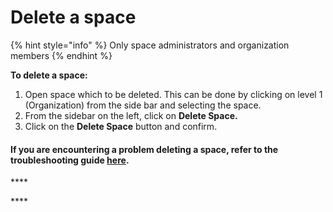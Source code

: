 # Delete a space

{% hint style="info" %}
Only space administrators and organization members
{% endhint %}

**To delete a space:**

1.  Open space which to be deleted. This can be done by clicking on level 1 \(Organization\) from the side bar and selecting the space. 
2. From the sidebar on the left, click on **Delete Space.** 
3. Click on the **Delete Space** button and confirm.



#### If you are encountering a problem deleting a space, refer to the troubleshooting guide [here](../../troubleshooting/authorization-issues/cannot-delete-a-space-1.md). 

\*\*\*\*

\*\*\*\*


